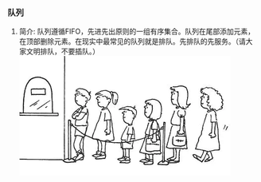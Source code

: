 ### 队列
1.  简介: 队列遵循FIFO，先进先出原则的一组有序集合。队列在尾部添加元素，在顶部删除元素。在现实中最常见的队列就是排队。先排队的先服务。（请大家文明排队，不要插队。）
![](images/2021-05-29-13-27-42.png)
